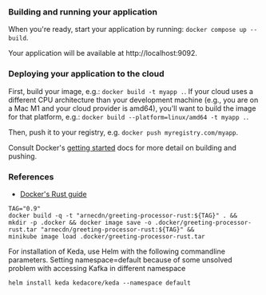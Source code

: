 ### Building and running your application

When you're ready, start your application by running:
`docker compose up --build`.

Your application will be available at http://localhost:9092.

### Deploying your application to the cloud

First, build your image, e.g.: `docker build -t myapp .`.
If your cloud uses a different CPU architecture than your development
machine (e.g., you are on a Mac M1 and your cloud provider is amd64),
you'll want to build the image for that platform, e.g.:
`docker build --platform=linux/amd64 -t myapp .`.

Then, push it to your registry, e.g. `docker push myregistry.com/myapp`.

Consult Docker's [getting started](https://docs.docker.com/go/get-started-sharing/)
docs for more detail on building and pushing.

### References
* [Docker's Rust guide](https://docs.docker.com/language/rust/)


```
TAG="0.9" 
docker build -q -t "arnecdn/greeting-processor-rust:${TAG}" . &&
mkdir -p .docker && docker image save -o .docker/greeting-processor-rust.tar "arnecdn/greeting-processor-rust:${TAG}" &&
minikube image load .docker/greeting-processor-rust.tar
```


For installation of Keda, use Helm with the following commandline parameters. 
Setting namespace=default because of some unsolved problem with accessing Kafka in different namespace

```
helm install keda kedacore/keda --namespace default
```